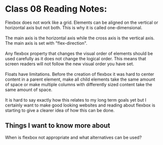 # Class 08 Reading Notes:

Flexbox does not work like a grid. Elements can be aligned on the vertical or horizontal axis but not both. This is why it is called one-dimensional.\
\
The main axis is the horizontal axis while the cross axis is the vertical axis. The main axis is  set with "flex-direction".\
\
Any flexbox property that changes the visual order of elements should be used carefully as it does not change the logical order. This means that screen readers will not follow the new visual order you have set.\
\
Floats have limitations. Before the creation of flexbox it was hard to center content in a parent  element, make all child elements take the same amount of space or make multiple columns with differently sized content take the same amount of space.\
\
It is hard to say exactly how this relates to my long term goals yet but I certainly want to make good looking websites and reading about flexbox is starting to give a clearer idea of how this can be done.

## Things I want to know more about
When is flexbox not appropriate and what alternatives can be used?

